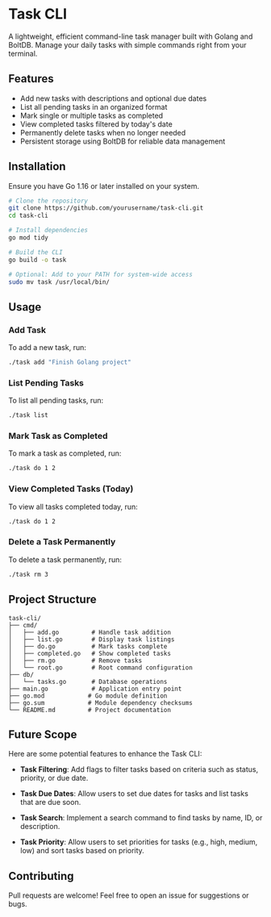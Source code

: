 # Task CLI

A lightweight, efficient command-line task manager built with Golang and BoltDB. Manage your daily tasks with simple commands right from your terminal.

## Features

* Add new tasks with descriptions and optional due dates
* List all pending tasks in an organized format
* Mark single or multiple tasks as completed
* View completed tasks filtered by today's date
* Permanently delete tasks when no longer needed
* Persistent storage using BoltDB for reliable data management

## Installation

Ensure you have Go 1.16 or later installed on your system.

```bash
# Clone the repository
git clone https://github.com/yourusername/task-cli.git
cd task-cli

# Install dependencies
go mod tidy

# Build the CLI
go build -o task

# Optional: Add to your PATH for system-wide access
sudo mv task /usr/local/bin/

```

## Usage

### Add Task
To add a new task, run:
```bash
./task add "Finish Golang project"
```
### List Pending Tasks
To list all pending tasks, run:
```bash
./task list
```
### Mark Task as Completed
To mark a task as completed, run:
```bash
./task do 1 2
```
### View Completed Tasks (Today)
To view all tasks completed today, run:
```bash
./task do 1 2
```
### Delete a Task Permanently
To delete a task permanently, run:
```bash
./task rm 3
```

## Project Structure

```
task-cli/
├── cmd/
│   ├── add.go         # Handle task addition
│   ├── list.go        # Display task listings
│   ├── do.go          # Mark tasks complete
│   ├── completed.go   # Show completed tasks
│   ├── rm.go          # Remove tasks
│   └── root.go        # Root command configuration
├── db/
│   └── tasks.go       # Database operations
├── main.go            # Application entry point
├── go.mod            # Go module definition
├── go.sum            # Module dependency checksums
└── README.md         # Project documentation
```
## Future Scope

Here are some potential features to enhance the Task CLI:

- **Task Filtering**: Add flags to filter tasks based on criteria such as status, priority, or due date.

- **Task Due Dates**: Allow users to set due dates for tasks and list tasks that are due soon.

- **Task Search**: Implement a search command to find tasks by name, ID, or description.

- **Task Priority**: Allow users to set priorities for tasks (e.g., high, medium, low) and sort tasks based on priority.

## Contributing
Pull requests are welcome! Feel free to open an issue for suggestions or bugs.
